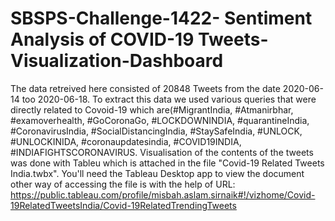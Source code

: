 # SBSPS-Challenge-1422- Sentiment Analysis of COVID-19 Tweets-Visualization-Dashboard





















The data retreived here consisted of 20848 Tweets from the date 2020-06-14 too 2020-06-18. To extract this data we used various queries that were directly related to Covoid-19 which are(#MigrantIndia, #Atmanirbhar, #examoverhealth, #GoCoronaGo, #LOCKDOWNINDIA, #quarantineIndia, #CoronavirusIndia, #SocialDistancingIndia, #StaySafeIndia, #UNLOCK, #UNLOCKINIDA, #coronaupdatesindia, #COVID19INDIA, #INDIAFIGHTSCORONAVIRUS.
Visualisation of the contents of the tweets was done with Tableu which is attached in the file "Covid-19 Related Tweets India.twbx". You'll need the Tableau Desktop app to view the document other way of accessing the file is with the help of URL: https://public.tableau.com/profile/misbah.aslam.sirnaik#!/vizhome/Covid-19RelatedTweetsIndia/Covid-19RelatedTrendingTweets
